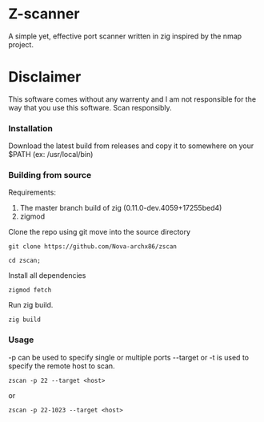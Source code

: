 # Z-scanner
A simple yet, effective port scanner written in zig inspired by the nmap project.

# Disclaimer
This software comes without any warrenty and I am not responsible
for the way that you use this software. Scan responsibly. 

### Installation
Download the latest build from releases and copy it to somewhere on your $PATH  (ex: /usr/local/bin)

### Building from source

Requirements:
1. The master branch build of zig (0.11.0-dev.4059+17255bed4)
2. zigmod

Clone the repo using git move into the source directory
    
    git clone https://github.com/Nova-archx86/zscan
    
    cd zscan;

Install all dependencies
    
    zigmod fetch

Run zig build.
    
    zig build


### Usage
-p can be used to specify single or multiple ports 
--target or -t is used to specify the remote host to scan.

    zscan -p 22 --target <host>

or 
    
    zscan -p 22-1023 --target <host>
